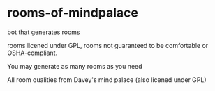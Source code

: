 # rooms-of-mindpalace
bot that generates rooms

rooms licened under GPL, rooms not guaranteed to be comfortable or OSHA-compliant.

You may generate as many rooms as you need

All room qualities from Davey's mind palace (also licened under GPL)
